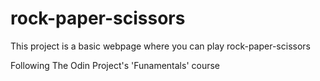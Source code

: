 # rock-paper-scissors
This project is a basic webpage where you can play rock-paper-scissors

Following The Odin Project's 'Funamentals' course